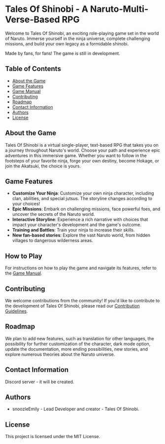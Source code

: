 # Tales Of Shinobi - A Naruto-Multi-Verse-Based RPG 

Welcome to Tales Of Shinobi, an exciting role-playing game set in the world of Naruto. Immerse yourself in the ninja universe, complete challenging missions, and build your own legacy as a formidable shinobi.

Made by fans, for fans!
The game is still in development.

## Table of Contents
- [About the Game](#about-the-game)
- [Game Features](#game-features)
- [Game Manual](#how-to-play)
- [Contributing](#contributing)
- [Roadmap](#roadmap)
- [Contact Information](#contact-information)
- [Authors](#authors)
- [License](#license)

## About the Game
Tales Of Shinobi is a virtual single-player, text-based RPG that takes you on a journey throughout Naruto's world. Choose your path and experience epic adventures in this immersive game. Whether you want to follow in the footsteps of your favorite ninja, forge your own destiny, become Hokage, or join the Akatsuki, the choice is yours.

## Game Features
- **Customize Your Ninja**: Customize your own ninja character, including clan, abilities, and special jutsus. The storyline changes according to your choices!
- **Epic Missions**: Embark on challenging missions, face powerful foes, and uncover the secrets of the Naruto world.
- **Interactive Storyline**: Experience a rich narrative with choices that impact your character's development and the game's outcome.
- **Training and Battles**: Train your ninja to increase their skills.
- **New fan-based stories**: Explore the vast Naruto world, from hidden villages to dangerous wilderness areas.

## How to Play
For instructions on how to play the game and navigate its features, refer to the [Game Manual](docs/manual.md).

## Contributing
We welcome contributions from the community! If you'd like to contribute to the development of Tales Of Shinobi, please read our [Contribution Guidelines](docs/contributing.md).

## Roadmap
We plan to add new features, such as translation for other languages, the possibility for further customization of the character, dark mode option, update the documentation, more ending possibilities, new stories, and explore numerous theories about the Naruto universe.

## Contact Information
Discord server - it will be created.

## Authors
- snoozleEmily - Lead Developer and creator - Tales Of Shinobi.

## License
This project is licensed under the MIT License.
